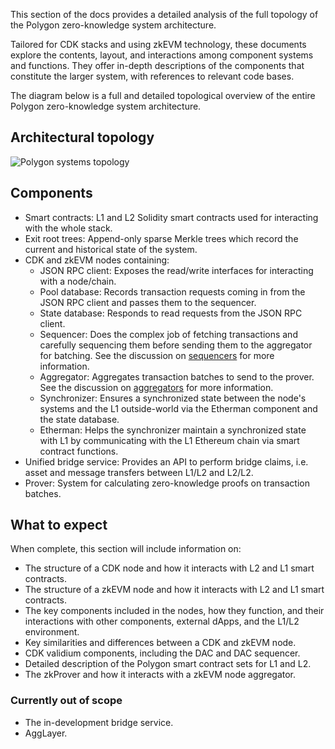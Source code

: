 <!-- https://excalidraw.com/#json=JKZp9QEihifF_B7Z41Dfv,FVNhqQKi9PA1jM0kzUoCsQ" -->

This section of the docs provides a detailed analysis of the full topology of the Polygon zero-knowledge system architecture. 

Tailored for CDK stacks and using zkEVM technology, these documents explore the contents, layout, and interactions among component systems and functions. They offer in-depth descriptions of the components that constitute the larger system, with references to relevant code bases.

The diagram below is a full and detailed topological overview of the entire Polygon zero-knowledge system architecture.

## Architectural topology

![Polygon systems topology](../../../img/cdk/high-level-architecture/full-topology.png)

## Components 

- Smart contracts: L1 and L2 Solidity smart contracts used for interacting with the whole stack.
- Exit root trees: Append-only sparse Merkle trees which record the current and historical state of the system. 
- CDK and zkEVM nodes containing:
    - JSON RPC client: Exposes the read/write interfaces for interacting with a node/chain.
    - Pool database: Records transaction requests coming in from the JSON RPC client and passes them to the sequencer.
    - State database: Responds to read requests from the JSON RPC client.
    - Sequencer: Does the complex job of fetching transactions and carefully sequencing them before sending them to the aggregator for batching. See the discussion on [sequencers](../../architecture/index.md#sequencer) for more information.
    - Aggregator: Aggregates transaction batches to send to the prover. See the discussion on [aggregators](../../architecture/index.md#aggregator) for more information.
    - Synchronizer: Ensures a synchronized state between the node's systems and the L1 outside-world via the Etherman component and the state database. 
    - Etherman: Helps the synchronizer maintain a synchronized state with L1 by communicating with the L1 Ethereum chain via smart contract functions.
- Unified bridge service: Provides an API to perform bridge claims, i.e. asset and message transfers between L1/L2 and L2/L2.
- Prover: System for calculating zero-knowledge proofs on transaction batches.

## What to expect

When complete, this section will include information on: 

- The structure of a CDK node and how it interacts with L2 and L1 smart contracts.
- The structure of a zkEVM node and how it interacts with L2 and L1 smart contracts.
- The key components included in the nodes, how they function, and their interactions with other components, external dApps, and the L1/L2 environment.
- Key similarities and differences between a CDK and zkEVM node.
- CDK validium components, including the DAC and DAC sequencer.
- Detailed description of the Polygon smart contract sets for L1 and L2.
- The zkProver and how it interacts with a zkEVM node aggregator.

### Currently out of scope

- The in-development bridge service.
- AggLayer.
